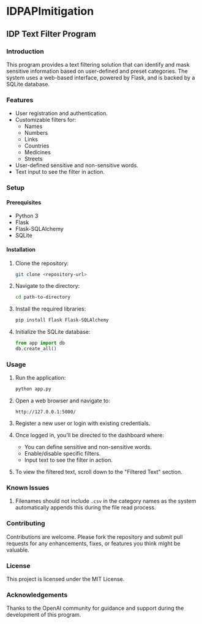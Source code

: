 # IDPAPImitigation
## IDP Text Filter Program

### Introduction

This program provides a text filtering solution that can identify and mask sensitive information based on user-defined and preset categories. The system uses a web-based interface, powered by Flask, and is backed by a SQLite database.

### Features

- User registration and authentication.
- Customizable filters for:
  - Names
  - Numbers
  - Links
  - Countries
  - Medicines
  - Streets
- User-defined sensitive and non-sensitive words.
- Text input to see the filter in action.

### Setup

#### Prerequisites

- Python 3
- Flask
- Flask-SQLAlchemy
- SQLite

#### Installation

1. Clone the repository:

   ```bash
   git clone <repository-url>
   ```

2. Navigate to the directory:

   ```bash
   cd path-to-directory
   ```

3. Install the required libraries:

   ```bash
   pip install Flask Flask-SQLAlchemy
   ```

4. Initialize the SQLite database:

   ```python
   from app import db
   db.create_all()
   ```

### Usage

1. Run the application:

   ```bash
   python app.py
   ```

2. Open a web browser and navigate to:

   ```
   http://127.0.0.1:5000/
   ```

3. Register a new user or login with existing credentials.

4. Once logged in, you'll be directed to the dashboard where:
   - You can define sensitive and non-sensitive words.
   - Enable/disable specific filters.
   - Input text to see the filter in action.

5. To view the filtered text, scroll down to the "Filtered Text" section.

### Known Issues

1. Filenames should not include `.csv` in the category names as the system automatically appends this during the file read process.

### Contributing

Contributions are welcome. Please fork the repository and submit pull requests for any enhancements, fixes, or features you think might be valuable.

### License

This project is licensed under the MIT License.

### Acknowledgements

Thanks to the OpenAI community for guidance and support during the development of this program.

